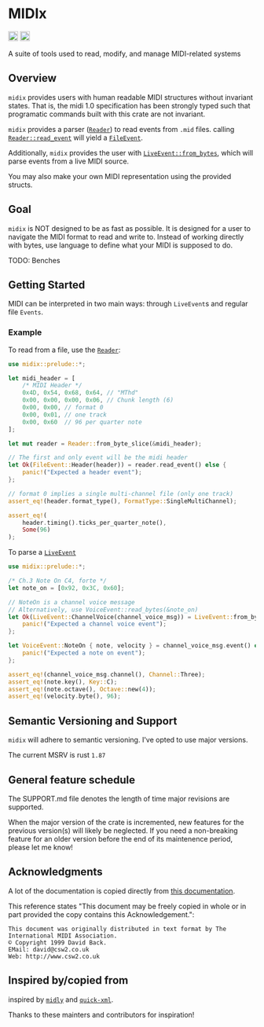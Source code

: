 # MIDIx
[<img alt="github" src="https://img.shields.io/badge/github-RustMIDI/midix?style=for-the-badge&labelColor=555555&logo=github" height="20">](https://github.com/RustMIDI/midix)
[<img alt="crates.io" src="https://img.shields.io/crates/v/midix.svg?style=for-the-badge&color=fc8d62&logo=rust" height="20">](https://crates.io/crates/midix)


A suite of tools used to read, modify, and manage MIDI-related systems

## Overview

`midix` provides users with human readable MIDI structures without invariant states. That is, the midi 1.0 specification has been strongly typed such that programatic commands built with this crate are not invariant.

`midix` provides a parser ([`Reader`](crate::prelude::Reader)) to read events from `.mid` files.
calling [`Reader::read_event`](crate::prelude::Reader::read_event) will yield a [`FileEvent`](crate::prelude::FileEvent).

Additionally, `midix` provides the user with [`LiveEvent::from_bytes`](crate::events::LiveEvent), which will parse events from a live MIDI source.

You may also make your own MIDI representation using the provided structs.

## Goal
`midix` is NOT designed to be as fast as possible. It is designed for a user to navigate the MIDI format to read and write to. Instead of working directly with bytes, use language to define what your MIDI is supposed to do.

TODO: Benches

## Getting Started

MIDI can be interpreted in two main ways: through `LiveEvent`s and regular file `Events`.

### Example
To read from a file, use the [`Reader`](crate::prelude::Reader):
```rust
use midix::prelude::*;

let midi_header = [
    /* MIDI Header */
    0x4D, 0x54, 0x68, 0x64, // "MThd"
    0x00, 0x00, 0x00, 0x06, // Chunk length (6)
    0x00, 0x00, // format 0
    0x00, 0x01, // one track
    0x00, 0x60  // 96 per quarter note
];

let mut reader = Reader::from_byte_slice(&midi_header);

// The first and only event will be the midi header
let Ok(FileEvent::Header(header)) = reader.read_event() else {
    panic!("Expected a header event");
};

// format 0 implies a single multi-channel file (only one track)
assert_eq!(header.format_type(), FormatType::SingleMultiChannel);

assert_eq!(
    header.timing().ticks_per_quarter_note(),
    Some(96)
);

```
To parse a [`LiveEvent`](crate::prelude::LiveEvent)

```rust
use midix::prelude::*;

/* Ch.3 Note On C4, forte */
let note_on = [0x92, 0x3C, 0x60];

// NoteOn is a channel voice message
// Alternatively, use VoiceEvent::read_bytes(&note_on)
let Ok(LiveEvent::ChannelVoice(channel_voice_msg)) = LiveEvent::from_bytes(&note_on) else {
    panic!("Expected a channel voice event");
};

let VoiceEvent::NoteOn { note, velocity } = channel_voice_msg.event() else {
    panic!("Expected a note on event");
};

assert_eq!(channel_voice_msg.channel(), Channel::Three);
assert_eq!(note.key(), Key::C);
assert_eq!(note.octave(), Octave::new(4));
assert_eq!(velocity.byte(), 96);
```


## Semantic Versioning and Support
`midix` will adhere to semantic versioning. I've opted to use major versions.

The current MSRV is rust `1.87`

## General feature schedule
The SUPPORT.md file denotes the length of time major revisions are supported.

When the major version of the crate is incremented, new features for the previous version(s)
will likely be neglected. If you need a non-breaking feature for an older version before the end
of its maintenence period, please let me know!

## Acknowledgments
A lot of the documentation is copied directly from
[this documentation](http://www.music.mcgill.ca/~ich/classes/mumt306/StandardMIDIfileformat.html).

This reference states "This document may be freely copied in whole or in part provided the copy contains this Acknowledgement.":
```text
This document was originally distributed in text format by The International MIDI Association.
© Copyright 1999 David Back.
EMail: david@csw2.co.uk
Web: http://www.csw2.co.uk
```

## Inspired by/copied from

inspired by [`midly`](https://github.com/kovaxis/midly)
and [`quick-xml`](https://github.com/tafia/quick-xml).

Thanks to these mainters and contributors for inspiration!
